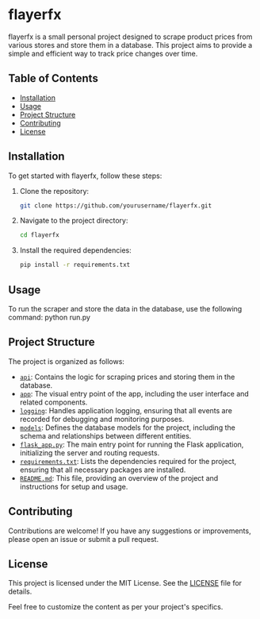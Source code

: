 # flayerfx

flayerfx is a small personal project designed to scrape product prices from various stores and store them in a database. This project aims to provide a simple and efficient way to track price changes over time.

## Table of Contents

- [Installation](#installation)
- [Usage](#usage)
- [Project Structure](#project-structure)
- [Contributing](#contributing)
- [License](#license)

## Installation

To get started with flayerfx, follow these steps:

1. Clone the repository:
	```bash
	git clone https://github.com/yourusername/flayerfx.git
	```

2. Navigate to the project directory:
	```bash
	cd flayerfx
	```

3. Install the required dependencies:
	```bash
	pip install -r requirements.txt
	```

## Usage

To run the scraper and store the data in the database, use the following command:
python run.py


## Project Structure
The project is organized as follows:

- [`api`](./api): Contains the logic for scraping prices and storing them in the database.
- [`app`](./app): The visual entry point of the app, including the user interface and related components.
- [`logging`](./logging): Handles application logging, ensuring that all events are recorded for debugging and monitoring purposes.
- [`models`](./models): Defines the database models for the project, including the schema and relationships between different entities.
- [`flask_app.py`](./flask_app.py): The main entry point for running the Flask application, initializing the server and routing requests.
- [`requirements.txt`](./requirements.txt): Lists the dependencies required for the project, ensuring that all necessary packages are installed.
- [`README.md`](./README.md): This file, providing an overview of the project and instructions for setup and usage.

## Contributing
Contributions are welcome! If you have any suggestions or improvements, please open an issue or submit a pull request.

## License
This project is licensed under the MIT License. See the [LICENSE](./License) file for details.

Feel free to customize the content as per your project's specifics.
